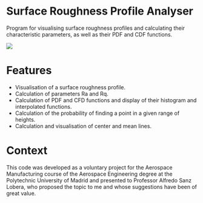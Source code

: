 # Surface Roughness Profile Analyser
Program for visualising surface roughness profiles and calculating their characteristic parameters, as well as their PDF and CDF functions.

![](https://img.shields.io/badge/license-CC_BY%E2%80%94SA_4.0-red)

# Features


- Visualisation of a surface roughness profile.
- Calculation of parameters Ra and Rq.
- Calculation of PDF and CFD functions and display of their histogram and interpolated functions.
- Calculation of the probability of finding a point in a given range of heights.
- Calculation and visualisation of center and mean lines.

# Context

This code was developed as a voluntary project for the Aerospace Manufacturing course of the Aerospace Engineering degree at the Polytechnic University of Madrid and presented to Professor Alfredo Sanz Lobera, who proposed the topic to me and whose suggestions have been of great value.
